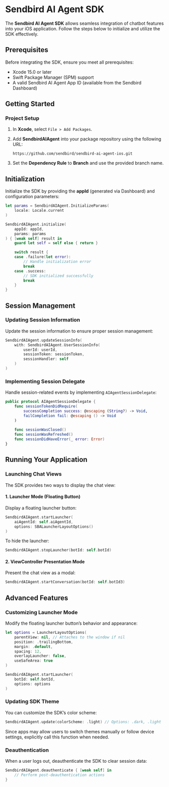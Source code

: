 # Sendbird AI Agent SDK

The **Sendbird AI Agent SDK** allows seamless integration of chatbot features into your iOS application. Follow the steps below to initialize and utilize the SDK effectively.

## Prerequisites

Before integrating the SDK, ensure you meet all prerequisites:

- Xcode 15.0 or later
- Swift Package Manager (SPM) support
- A valid Sendbird AI Agent App ID (available from the Sendbird Dashboard)

## Getting Started

### Project Setup

1. In **Xcode**, select `File > Add Packages`.
2. Add **SendbirdAIAgent** into your package repository using the following URL:
    
    ```
    https://github.com/sendbird/sendbird-ai-agent-ios.git
    ```
3. Set the **Dependency Rule** to **Branch** and use the provided branch name.

## Initialization

Initialize the SDK by providing the **appId** (generated via Dashboard) and configuration parameters:

```swift
let params = SendbirdAIAgent.InitializeParams(
    locale: Locale.current
)

SendbirdAIAgent.initialize(
    appId: appId,
    params: params
) { [weak self] result in
    guard let self = self else { return }

    switch result {
    case .failure(let error):
        // Handle initialization error
        break
    case .success:
        // SDK initialized successfully
        break
    }
}
```

## Session Management

### Updating Session Information

Update the session information to ensure proper session management:

```swift
SendbirdAIAgent.updateSessionInfo(
    with: SendbirdAIAgent.UserSessionInfo(
        userId: userId,
        sessionToken: sessionToken,
        sessionHandler: self
    )
)
```

### Implementing Session Delegate

Handle session-related events by implementing `AIAgentSessionDelegate`:

```swift
public protocol AIAgentSessionDelegate {
    func sessionTokenDidRequire(
        successCompletion success: @escaping (String?) -> Void,
        failCompletion fail: @escaping () -> Void
    )
    
    func sessionWasClosed()
    func sessionWasRefreshed()
    func sessionDidHaveError(_ error: Error)
}
```

## Running Your Application

### Launching Chat Views

The SDK provides two ways to display the chat view:

#### 1. Launcher Mode (Floating Button)

Display a floating launcher button:

```swift
SendbirdAIAgent.startLauncher(
    aiAgentId: self.aiAgentId,
    options: SBALauncherLayoutOptions()
)
```

To hide the launcher:

```swift
SendbirdAIAgent.stopLauncher(botId: self.botId)
```

#### 2. ViewController Presentation Mode

Present the chat view as a modal:

```swift
SendbirdAIAgent.startConversation(botId: self.botId3)
```

## Advanced Features

### Customizing Launcher Mode

Modify the floating launcher button’s behavior and appearance:

```swift
let options = LauncherLayoutOptions(
    parentView: nil, // Attaches to the window if nil
    position: .trailingBottom,
    margin: .default,
    spacing: 12,
    overlayLauncher: false,
    useSafeArea: true
)

SendbirdAIAgent.startLauncher(
    botId: self.botId,
    options: options
)
```

### Updating SDK Theme

You can customize the SDK’s color scheme:

```swift
SendbirdAIAgent.update(colorScheme: .light) // Options: .dark, .light
```

Since apps may allow users to switch themes manually or follow device settings, explicitly call this function when needed.

### Deauthentication

When a user logs out, deauthenticate the SDK to clear session data:

```swift
SendbirdAIAgent.deauthenticate { [weak self] in
    // Perform post-deauthentication actions
}
```
